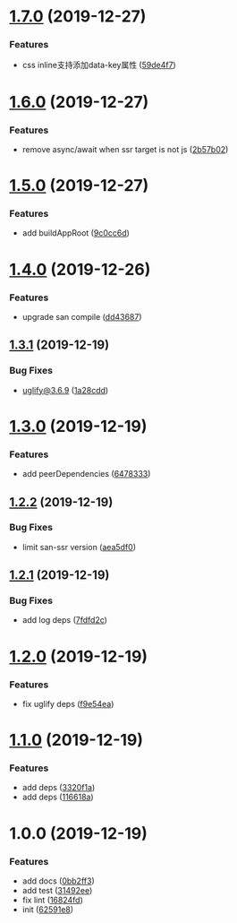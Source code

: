 # [1.7.0](https://github.com/searchfe/makit-plugin/compare/v1.6.0...v1.7.0) (2019-12-27)


### Features

* css inline支持添加data-key属性 ([59de4f7](https://github.com/searchfe/makit-plugin/commit/59de4f78d4e8d8f7052ceb56da965621e4dcd227))

# [1.6.0](https://github.com/searchfe/makit-plugin/compare/v1.5.0...v1.6.0) (2019-12-27)


### Features

* remove async/await when ssr target is not js ([2b57b02](https://github.com/searchfe/makit-plugin/commit/2b57b02e5dec9646ab0e3a0ed16d09cbd027408e))

# [1.5.0](https://github.com/searchfe/makit-plugin/compare/v1.4.0...v1.5.0) (2019-12-27)


### Features

* add buildAppRoot ([9c0cc6d](https://github.com/searchfe/makit-plugin/commit/9c0cc6da2bdce69d660b705a46a7f5dce2bad7fe))

# [1.4.0](https://github.com/searchfe/makit-plugin/compare/v1.3.1...v1.4.0) (2019-12-26)


### Features

* upgrade san compile ([dd43687](https://github.com/searchfe/makit-plugin/commit/dd4368772085887bcab98a080283d821259fc9b9))

## [1.3.1](https://github.com/searchfe/makit-plugin/compare/v1.3.0...v1.3.1) (2019-12-19)


### Bug Fixes

* uglify@3.6.9 ([1a28cdd](https://github.com/searchfe/makit-plugin/commit/1a28cdde86c30cb0701fc52165799ca5c7953070))

# [1.3.0](https://github.com/searchfe/makit-plugin/compare/v1.2.2...v1.3.0) (2019-12-19)


### Features

* add peerDependencies ([6478333](https://github.com/searchfe/makit-plugin/commit/64783334749c7c336c660a1f902014d17b73e2fb))

## [1.2.2](https://github.com/searchfe/makit-plugin/compare/v1.2.1...v1.2.2) (2019-12-19)


### Bug Fixes

* limit san-ssr version ([aea5df0](https://github.com/searchfe/makit-plugin/commit/aea5df05d3fb49ade5614f90585a8e6b65823b81))

## [1.2.1](https://github.com/searchfe/makit-plugin/compare/v1.2.0...v1.2.1) (2019-12-19)


### Bug Fixes

* add log deps ([7fdfd2c](https://github.com/searchfe/makit-plugin/commit/7fdfd2ce820df4e82d0dcae775b29d3f534e0ed6))

# [1.2.0](https://github.com/searchfe/makit-plugin/compare/v1.1.0...v1.2.0) (2019-12-19)


### Features

* fix uglify deps ([f9e54ea](https://github.com/searchfe/makit-plugin/commit/f9e54ea7727025b12e7a98fd6b61be403127f204))

# [1.1.0](https://github.com/searchfe/makit-plugin/compare/v1.0.0...v1.1.0) (2019-12-19)


### Features

* add deps ([3320f1a](https://github.com/searchfe/makit-plugin/commit/3320f1a225fe4eff2465dee5837ea9d175243311))
* add deps ([116618a](https://github.com/searchfe/makit-plugin/commit/116618afb4126ada163ed8c4fb8caed5e178fc8e))

# 1.0.0 (2019-12-19)


### Features

* add docs ([0bb2ff3](https://github.com/searchfe/makit-plugin/commit/0bb2ff357f0d279d89f1e8391c807b409dcf1d79))
* add test ([31492ee](https://github.com/searchfe/makit-plugin/commit/31492ee3c7adb72a71cf2315f2bb9b74483ecb70))
* fix lint ([16824fd](https://github.com/searchfe/makit-plugin/commit/16824fd1983a161d42ba642831cc081e5c012df2))
* init ([62591e8](https://github.com/searchfe/makit-plugin/commit/62591e8dbba51bac85cc95aca521bc5b9ff7af1f))

